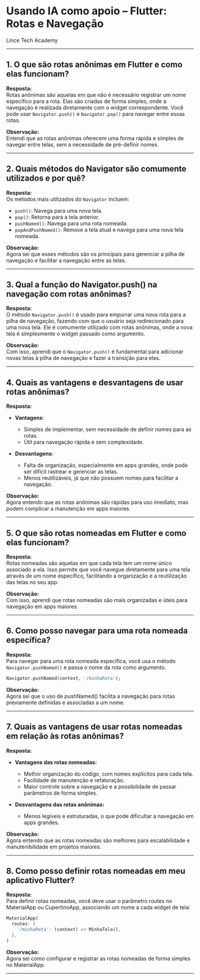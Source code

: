 # Usando IA como apoio – Flutter: Rotas e Navegação
Lince Tech Academy

---

## 1. O que são rotas anônimas em Flutter e como elas funcionam?

**Resposta:**  
Rotas anônimas são aquelas em que não é necessário registrar um nome específico para a rota. Elas são criadas de forma simples, onde a navegação é realizada diretamente com o widget correspondente. Você pode usar `Navigator.push()` e `Navigator.pop()` para navegar entre essas rotas.

**Observação:**  
Entendi que as rotas anônimas oferecem uma forma rápida e simples de navegar entre telas, sem a necessidade de pré-definir nomes.

---

## 2. Quais métodos do Navigator são comumente utilizados e por quê?

**Resposta:**  
Os métodos mais utilizados do `Navigator` incluem:
- `push()`: Navega para uma nova tela.
- `pop()`: Retorna para a tela anterior.
- `pushNamed()`: Navega para uma rota nomeada.
- `popAndPushNamed()`: Remove a tela atual e navega para uma nova tela nomeada.

**Observação:**  
Agora sei que esses métodos são os principais para gerenciar a pilha de navegação e facilitar a navegação entre as telas.

---

## 3. Qual a função do Navigator.push() na navegação com rotas anônimas?

**Resposta:**  
O método `Navigator.push()` é usado para empurrar uma nova rota para a pilha de navegação, fazendo com que o usuário seja redirecionado para uma nova tela. Ele é comumente utilizado com rotas anônimas, onde a nova tela é simplesmente o widget passado como argumento.

**Observação:**  
Com isso, aprendi que o `Navigator.push()` é fundamental para adicionar novas telas à pilha de navegação e fazer a transição para elas.

---

## 4. Quais as vantagens e desvantagens de usar rotas anônimas?

**Resposta:**  
- **Vantagens**:
  - Simples de implementar, sem necessidade de definir nomes para as rotas.
  - Útil para navegação rápida e sem complexidade.

- **Desvantagens**:
  - Falta de organização, especialmente em apps grandes, onde pode ser difícil rastrear e gerenciar as telas.
  - Menos reutilizáveis, já que não possuem nomes para facilitar a navegação.

**Observação:**  
Agora entendo que as rotas anônimas são rápidas para uso imediato, mas podem complicar a manutenção em apps maiores.

---

## 5. O que são rotas nomeadas em Flutter e como elas funcionam?

**Resposta:**  
Rotas nomeadas são aquelas em que cada tela tem um nome único associado a ela. Isso permite que você navegue diretamente para uma tela através de um nome específico, facilitando a organização e a reutilização das telas no seu app.

**Observação:**  
Com isso, aprendi que rotas nomeadas são mais organizadas e úteis para navegação em apps maiores.

---

## 6. Como posso navegar para uma rota nomeada específica?

**Resposta:**  
Para navegar para uma rota nomeada específica, você usa o método `Navigator.pushNamed()` e passa o nome da rota como argumento.

```dart
Navigator.pushNamed(context, '/minhaRota');
```
**Observação:**  
Agora sei que o uso de pushNamed() facilita a navegação para rotas previamente definidas e associadas a um nome.

---

## 7. Quais as vantagens de usar rotas nomeadas em relação às rotas anônimas?

**Resposta:**  
- **Vantagens das rotas nomeadas:**
    - Melhor organização do código, com nomes explícitos para cada tela.
    - Facilidade de manutenção e refatoração.
    - Maior controle sobre a navegação e a possibilidade de passar parâmetros de forma simples.

- **Desvantagens das rotas anônimas:**
    - Menos legíveis e estruturadas, o que pode dificultar a navegação em apps grandes.


**Observação:**  
Agora entendo que as rotas nomeadas são melhores para escalabilidade e manutenibilidade em projetos maiores.

---

## 8. Como posso definir rotas nomeadas em meu aplicativo Flutter?

**Resposta:**  
Para definir rotas nomeadas, você deve usar o parâmetro routes no MaterialApp ou CupertinoApp, associando um nome a cada widget de tela:
```dart
MaterialApp(
  routes: {
    '/minhaRota': (context) => MinhaTela(),
  },
)
```

**Observação:**  
Agora sei como configurar e registrar as rotas nomeadas de forma simples no MaterialApp.

---